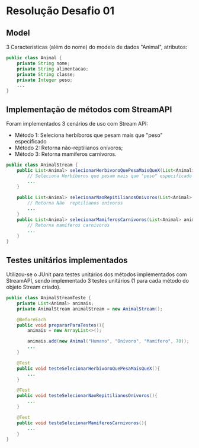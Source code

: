 # Resolução Desafio 01
## Model
3 Características (além do nome) do modelo de dados "Animal", atributos:
```java
public class Animal {
    private String nome;
    private String alimentacao;
    private String classe;
    private Integer peso;
    ...
}
```

## Implementação de métodos com StreamAPI
Foram implementados 3 cenários de uso com Stream API:

* Método 1: Seleciona herbíboros que pesam mais que "peso" especificado
* Método 2: Retorna não-reptilianos onívoros; 
* Método 3: Retorna mamíferos carnivoros.

```java
public class AnimalStream {
    public List<Animal> selecionarHerbivoroQuePesaMaisQueX(List<Animal> animais, Integer peso){
        // Seleciona Herbíboros que pesam mais que "peso" especificado
        ...
    }

    public List<Animal> selecionarNaoRepitilianosOnivoros(List<Animal> animals){
        // Retorna Não  reptilianos onívoros
        ...
    }
    public List<Animal> selecionarMamiferosCarnivoros(List<Animal> animals){
        // Retorna mamíferos carnivoros
        ...
    }
}
```

## Testes unitários implementados
Utilizou-se o JUnit para testes unitários dos métodos implementados com StreamAPI,
sendo implementado 3 testes unitários (1 para cada método do objeto Stream criado).

```java
public class AnimalStreamTeste {
    private List<Animal> animais;
    private AnimalStream animalStream = new AnimalStream();

    @BeforeEach
    public void prepararParaTestes(){
        animais = new ArrayList<>();

        animais.add(new Animal("Humano", "Onívoro", "Mamífero", 70));
        ...
    }

    @Test
    public void testeSelecionarHerbivoroQuePesaMaisQueX(){
        ...
    }

    @Test
    public void testeSelecionarNaoRepitilianosOnivoros(){
        ...
    }

    @Test
    public void testeSelecionarMamiferosCarnivoros(){
        ...
    }
}
```